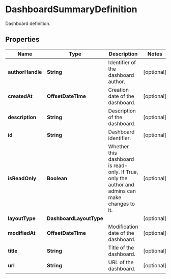 

# DashboardSummaryDefinition

Dashboard definition.
## Properties

Name | Type | Description | Notes
------------ | ------------- | ------------- | -------------
**authorHandle** | **String** | Identifier of the dashboard author. |  [optional]
**createdAt** | **OffsetDateTime** | Creation date of the dashboard. |  [optional]
**description** | **String** | Description of the dashboard. |  [optional]
**id** | **String** | Dashboard identifier. |  [optional]
**isReadOnly** | **Boolean** | Whether this dashboard is read-only. If True, only the author and admins can make changes to it. |  [optional]
**layoutType** | **DashboardLayoutType** |  |  [optional]
**modifiedAt** | **OffsetDateTime** | Modification date of the dashboard. |  [optional]
**title** | **String** | Title of the dashboard. |  [optional]
**url** | **String** | URL of the dashboard. |  [optional]



